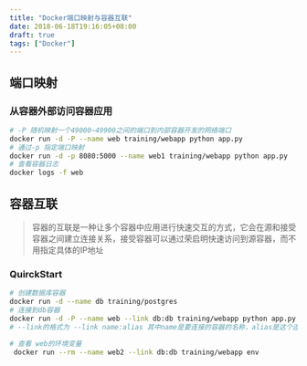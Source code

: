 ```yaml
---
title: "Docker端口映射与容器互联"
date: 2018-06-18T19:16:05+08:00
draft: true
tags: ["Docker"]
---
```


<!--more-->

## 端口映射
### 从容器外部访问容器应用
```bash
# -P 随机映射一个49000~49900之间的端口到内部容器开发的网络端口
docker run -d -P --name web training/webapp python app.py
# 通过-p 指定端口映射
docker run -d -p 8080:5000 --name web1 training/webapp python app.py
# 查看容器日志
docker logs -f web
```


## 容器互联
> 容器的互联是一种让多个容器中应用进行快速交互的方式，它会在源和接受容器之间建立连接关系，接受容器可以通过荣启明快速访问到源容器，而不用指定具体的IP地址

### QuirckStart
```bash
# 创建数据库容器
docker run -d --name db training/postgres
# 连接到db容器
docker run -d -P --name web --link db:db training/webapp python app.py
# --link的格式为 --link name:alias 其中name是要连接的容器的名称，alias是这个连接的别名

# 查看 web的环境变量
 docker run --rm --name web2 --link db:db training/webapp env
```

